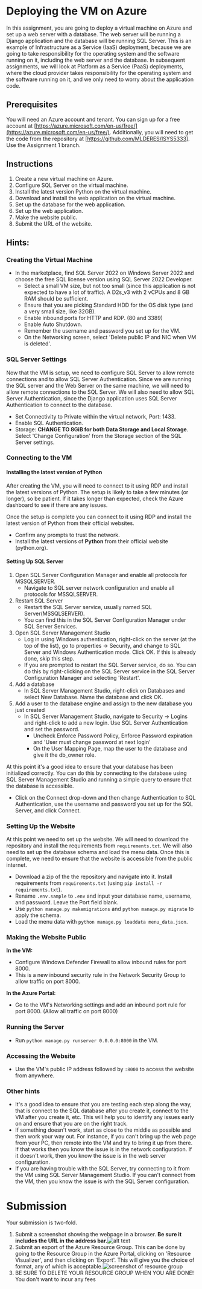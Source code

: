 # Deploying the VM on Azure
In this assignment, you are going to deploy a virtual machine on Azure and set up a web server with a database. The web server will be running a Django application and the database will be running SQL Server.  This is an example of Infrastructure as a Service (IaaS) deployment, because we are going to take responsibility for the operating system and the software running on it, including the web server and the database.  In subsequent assignments, we will look at Platform as a Service (PaaS) deployments, where the cloud provider takes responsibility for the operating system and the software running on it, and we only need to worry about the application code.

## Prerequisites
You will need an Azure account and tenant.  You can sign up for a free account at [https://azure.microsoft.com/en-us/free/](https://azure.microsoft.com/en-us/free/).  Additionally, you will need to get the code from the repository at [https://github.com/MLDERES/ISYS5333].  Use the Assignment 1 branch.

## Instructions
1. Create a new virtual machine on Azure.
2. Configure SQL Server on the virtual machine.
3. Install the latest version Python on the virtual machine.
4. Download and install the web application on the virtual machine.
5. Set up the database for the web application.
6. Set up the web application.
7. Make the website public.
8. Submit the URL of the website.

## Hints:
### Creating the Virtual Machine
- In the marketplace, find SQL Server 2022 on Windows Server 2022 and choose the free SQL license version using SQL Server 2022 Developer.
  - Select a small VM size, but not too small (since this application is not expected to have a lot of traffic).  A D2s_v3 with 2 vCPUs and 8 GB RAM should be sufficient.
  - Ensure that you are picking Standard HDD for the OS disk type (and a very small size, like 32GB).
  - Enable inbound ports for HTTP and RDP. (80 and 3389)
  - Enable Auto Shutdown.
  - Remember the username and password you set up for the VM.
  - On the Networking screen, select 'Delete public IP and NIC when VM is deleted'.
  
### SQL Server Settings
Now that the VM is setup, we need to configure SQL Server to allow remote connections and to allow SQL Server Authentication.  Since we are running the SQL server and the Web Server on the same machine, we will need to allow remote connections to the SQL Server.  We will also need to allow SQL Server Authentication, since the Django application uses SQL Server Authentication to connect to the database.

- Set Connectivity to Private within the virtual network, Port: 1433.
- Enable SQL Authentication.
- Storage: **CHANGE TO 8GiB for both Data Storage and Local Storage**.  Select 'Change Configuration' from the Storage section of the SQL Server settings.

### Connecting to the VM
#### Installing the latest version of Python
After creating the VM, you will need to connect to it using RDP and install the latest versions of Python.  The setup is likely to take a few minutes (or longer), so be patient.  If it takes longer than expected, check the Azure dashboard to see if there are any issues.

Once the setup is complete you can connect to it using RDP and install the latest version of Python from their official websites.
- Confirm any prompts to trust the network.
- Install the latest versions of **Python** from their official website (python.org).

#### Setting Up SQL Server
1. Open SQL Server Configuration Manager and enable all protocols for MSSQLSERVER.
    - Navigate to SQL server network configuration and enable all protocols for MSSQLSERVER.
2. Restart SQL Server
   - Restart the SQL Server service, usually named SQL Server(MSSQLSERVER).
   - You can find this in the SQL Server Configuration Manager under SQL Server Services.
3. Open SQL Server Management Studio
   - Log in using Windows authentication, right-click on the server (at the top of the list), go to properties → Security, and change to SQL Server and Windows Authentication mode. Click OK. If this is already done, skip this step.
   - If you are prompted to restart the SQL Server service, do so.  You can do this by right-clicking on the SQL Server service in the SQL Server Configuration Manager and selecting 'Restart'.
4. Add a database
   - In SQL Server Management Studio, right-click on Databases and select New Database.  Name the database and click OK.
5. Add a user to the database engine and assign to the new database you just created
   - In SQL Server Management Studio, navigate to Security → Logins and right-click to add a new login.  Use SQL Server Authentication and set the password.
     - Uncheck Enforce Password Policy, Enforce Password expiration and 'User must change password at next login'
     - On the User Mapping Page, map the user to the database and give it the db_owner role.
  
At this point it's a good idea to ensure that your database has been initialized correctly.  You can do this by connecting to the database using SQL Server Management Studio and running a simple query to ensure that the database is accessible.
- Click on the Connect drop-down and then change Authentication to SQL Authentication, use the username and password you set up for the SQL Server, and click Connect.

### Setting Up the Website
At this point we need to set up the website.  We will need to download the repository and install the requirements from `requirements.txt`.  We will also need to set up the database schema and load the menu data.  Once this is complete, we need to ensure that the website is accessible from the public internet.

- Download a zip of the the repository and navigate into it. Install requirements from `requirements.txt` (using `pip install -r requirements.txt`).
- Rename `.env.sample` to `.env` and input your database name, username, and password. Leave the Port field blank.
- Use `python manage.py makemigrations` and `python manage.py migrate` to apply the schema.
- Load the menu data with `python manage.py loaddata menu_data.json`.

### Making the Website Public
**In the VM:**
- Configure Windows Defender Firewall to allow inbound rules for port 8000.
- This is a new inbound security rule in the Network Security Group to allow traffic on port 8000.

**In the Azure Portal:**
- Go to the VM's Networking settings and add an inbound port rule for port 8000. (Allow all traffic on port 8000)

### Running the Server
- Run `python manage.py runserver 0.0.0.0:8000` in the VM.

### Accessing the Website
- Use the VM's public IP address followed by `:8000` to access the website from anywhere.

### Other hints
- It's a good idea to ensure that you are testing each step along the way, that is connect to the SQL database after you create it, connect to the VM after you create it, etc.  This will help you to identify any issues early on and ensure that you are on the right track.
- If something doesn't work, start as close to the middle as possible and then work your way out.  For instance, if you can't bring up the web page from your PC, then remote into the VM and try to bring it up from there.  If that works then you know the issue is in the network configuration.  If it doesn't work, then you know the issue is in the web server configuration.
- If you are having trouble with the SQL Server, try connecting to it from the VM using SQL Server Management Studio.  If you can't connect from the VM, then you know the issue is with the SQL Server configuration.

# Submission
Your submission is two-fold.  
1. Submit a screenshot showing the webpage in a browser.  **Be sure it includes the URL in the address bar.**![alt text](A1-Submission-1.png)
2. Submit an export of the Azure Resource Group.  This can be done by going to the Resource Group in the Azure Portal, clicking on 'Resource Visualizer', and then clicking on 'Export'.  This will give you the choice of format, any of which is acceptable.![screenshot of resource group](A1-Submission-2.png)
3. BE SURE TO DELETE YOUR RESOURCE GROUP WHEN YOU ARE DONE!  You don't want to incur any fees

